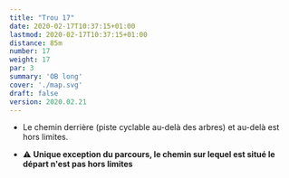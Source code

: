 ```yaml
---
title: "Trou 17"
date: 2020-02-17T10:37:15+01:00
lastmod: 2020-02-17T10:37:15+01:00
distance: 85m
number: 17
weight: 17
par: 3
summary: 'OB long'
cover: './map.svg'
draft: false
version: 2020.02.21
---
```


- Le chemin derrière (piste cyclable au-delà des arbres) et au-delà est hors limites.


- ⚠️ **Unique exception du parcours, le chemin sur lequel est situé le départ n'est pas hors limites**
